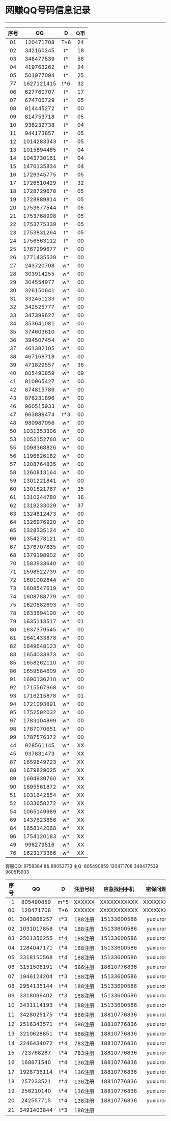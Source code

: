 # 网赚QQ号码信息记录
---

| 序号 |    QQ     |  D  | Q币|
|:---:|:---------:|:---:|:--:|
| 01 | 120471708  | T*6 | 24 |
| 02 | 342160245  | t*  | 18 |
| 03 | 348477539  | t*  | 56 |
| 04 | 419763262  | t*  | 24 |
| 05 | 501977094  | t*  | 25 |
| 77 | 1627121415 | t*6 | 32 |
| 06 | 627760707  | t*  | 17 |
| 07 | 674706729  | t*  | 05 |
| 08 | 814445272  | t*  | 00 |
| 09 | 814753718  | t*  | 05 |
| 10 | 936232738  | t*  | 04 |
| 11 | 944173857  | t*  | 05 |
| 12 | 1014283343 | t*  | 05 |
| 13 | 1015894465 | t*  | 04 |
| 14 | 1043730161 | t*  | 04 |
| 15 | 1476135834 | t*  | 04 |
| 16 | 1726345775 | t*  | 05 |
| 17 | 1726510429 | t*  | 32 |
| 18 | 1728729678 | t*  | 05 |
| 19 | 1728889814 | t*  | 05 |
| 20 | 1753677544 | t*  | 05 |
| 21 | 1753768998 | t*  | 05 |
| 22 | 1753775339 | t*  | 05 |
| 23 | 1753831264 | t*  | 05 |
| 24 | 1756563112 | t*  | 00 |
| 25 | 1767299677 | t*  | 00 |
| 26 | 1771435539 | t*  | 00 |
| 27 | 243720708  | w*  | 00 |
| 28 | 303914255  | w*  | 00 |
| 29 | 304554977  | w*  | 00 |
| 30 | 326150641  | w*  | 00 |
| 31 | 332451233  | w*  | 00 |
| 32 | 342525777  | w*  | 00 |
| 33 | 347399622  | w*  | 00 |
| 34 | 353641081  | w*  | 00 |
| 35 | 374603610  | w*  | 00 |
| 36 | 394507454  | w*  | 00 |
| 37 | 461382105  | w*  | 00 |
| 38 | 467168718  | w*  | 00 |
| 39 | 471829557  | w*  | 36 |
| 40 | 805490859  | w*  | 09 |
| 41 | 810965427  | w*  | 00 |
| 42 | 874815789  | w*  | 00 |
| 43 | 876231896  | w*  | 00 |
| 46 | 960515933  | w*  | 00 |
| 47 | 963889474  | t*3 | 00 |
| 48 | 980987056  | w*  | 00 |
| 50 | 1031353306 | w*  | 00 |
| 53 | 1052152760 | w*  | 00 |
| 55 | 1098368826 | w*  | 00 |
| 56 | 1196626182 | w*  | 00 |
| 57 | 1208764835 | w*  | 00 |
| 58 | 1260813164 | w*  | 00 |
| 59 | 1301221841 | w*  | 00 |
| 60 | 1301521767 | w*  | 35 |
| 61 | 1310244780 | w*  | 36 |
| 62 | 1319233029 | w*  | 37 |
| 63 | 1324812473 | w*  | 00 |
| 64 | 1326976920 | w*  | 00 |
| 65 | 1328335124 | w*  | 00 |
| 66 | 1354278121 | w*  | 00 |
| 67 | 1376707835 | w*  | 00 |
| 68 | 1379198902 | w*  | 00 |
| 70 | 1583933640 | w*  | 00 |
| 71 | 1598522739 | w*  | 00 |
| 72 | 1601002844 | w*  | 00 |
| 73 | 1608547619 | w*  | 00 |
| 74 | 1608788779 | w*  | 00 |
| 75 | 1620682693 | w*  | 00 |
| 78 | 1633694190 | w*  | 00 |
| 79 | 1635113517 | w*  | 01 |
| 80 | 1637379545 | w*  | 00 |
| 81 | 1641433878 | w*  | 00 |
| 82 | 1649648123 | w*  | 00 |
| 83 | 1654033873 | w*  | 00 |
| 85 | 1658262110 | w*  | 00 |
| 86 | 1659584609 | w*  | 00 |
| 91 | 1696136210 | w*  | 00 |
| 92 | 1715567968 | w*  | 00 |
| 93 | 1716215878 | w*  | 01 |
| 94 | 1721093891 | w*  | 00 |
| 95 | 1752592032 | w*  | 00 |
| 97 | 1783104899 | w*  | 00 |
| 98 | 1787070651 | w*  | 00 |
| 99 | 1787576372 | w*  | 00 |
| 44 | 928561145  | w*  | XX | 申诉失败(放弃)
| 45 | 937831473  | w*  | XX |
| 87 | 1659849723 | w*  | XX |
| 88 | 1679829025 | w*  | XX |
| 89 | 1694939760 | w*  | XX |
| 90 | 1695561872 | w*  | XX |
| 51 | 1031642554 | w*  | XX |
| 52 | 1033658272 | w*  | XX |
| 54 | 1065149989 | w*  | XX |
| 69 | 1437623856 | w*  | XX |
| 84 | 1658142068 | w*  | XX |
| 96 | 1754120183 | w*  | XX |
| 49 | 996279516  | w*  | XX |
| 76 | 1623173386 | w*  | XX |
客服QQ: 9758384 && 89052773 主Q: 805490859   120471708   348477539   960515933

 
| 序号 |    QQ    |  D  | 注册号码 | 应急找回手机 |  密保问题一 |  密保问题二  | 密保三 | 涨乐财富通账号 |
|:---:|:---------:|:---:|:------:|:-----------:|:----------:|:----------:|:------:|:------------:|
| -1 | 805490859  | m*5 | XXXXXX | XXXXXXXXXXX | XXXXXXXXX | XXXXXXXXXXX | XXXXXX | 18810776836 |
| 00 | 120471708  | T*6 | XXXXXX | XXXXXXXXXXX | XXXXXXXXX | XXXXXXXXXXX | XXXXXX | 15133600586 |
| 01 | 3043868257 | t*3 | 188注册 | 15133600586 | yuxiurong | wanghecheng | liudan | 15133606783 |
| 02 | 1031017858 | t*4 | 188注册 | 15133600586 | yuxiurong | wanghecheng | liudan | 13671278480 |
| 03 | 2501356255 | t*4 | 188注册 | 15133600586 | yuxiurong | wanghecheng | liudan | 13231879198 |
| 04 | 1284047171 | t*4 | 188注册 | 15133600586 | yuxiurong | wanghecheng | liudan | 18631899820 |
| 05 | 3318150568 | t*4 | 188注册 | 15133600586 | yuxiurong | wanghecheng | liudan | 13643187337 |
| 06 | 3151508191 | t*4 | 586注册 | 18810776836 | yuxiurong | wanghecheng | liudan | 13784885291 |
| 07 | 1946124204 | t*3 | 188注册 | 15133600586 | yuxiurong | wanghecheng | liudan | 15633185530 |
| 08 | 2954135144 | t*4 | 188注册 | 15133600586 | yuxiurong | wanghecheng | liudan | 18932815291 |
| 09 | 3318099402 | t*3 | 188注册 | 15133600586 | yuxiurong | wanghecheng | liudan | 13439006450 |
| 10 | 3431114193 | t*4 | 188注册 | 15133600586 | yuxiurong | wanghecheng | liudan | 15003280266 |
| 11 | 3428025175 | t*4 | 586注册 | 18810776836 | yuxiurong | wanghecheng | liudan | 13784844459 |
| 12 | 2516343571 | t*4 | 586注册 | 18810776836 | yuxiurong | wanghecheng | liudan |  |
| 13 | 3210628851 | t*4 | 586注册 | 18810776836 | yuxiurong | wanghecheng | liudan |  |
| 14 | 2246434072 | t*4 | 783注册 | 18810776836 | yuxiurong | wanghecheng | liudan |  |
| 15 | 723768287  | t*4 | 783注册 | 18810776836 | yuxiurong | wanghecheng | liudan |  |
| 16 | 168871540  | t*4 | 136注册 | 18810776836 | yuxiurong | wanghecheng | liudan |  |
| 17 | 1928736114 | t*4 | 136注册 | 18810776836 | yuxiurong | wanghecheng | liudan |  |
| 18 | 257233521  | t*4 | 136注册 | 18810776836 | yuxiurong | wanghecheng | liudan |  |
| 19 | 256210140  | t*4 | 136注册 | 18810776836 | yuxiurong | wanghecheng | liudan |  |
| 20 | 242557715  | t*4 | 136注册 | 18810776836 | yuxiurong | wanghecheng | liudan |  |
| 21 | 3491403844 | t*3 | 188注册 | 
